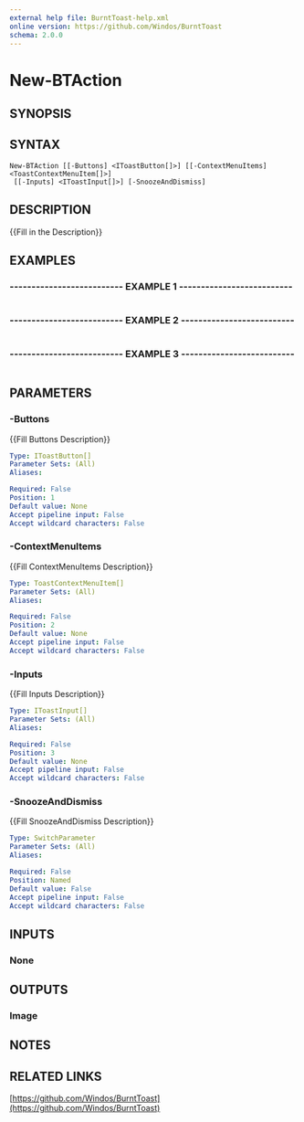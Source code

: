 ```yaml
---
external help file: BurntToast-help.xml
online version: https://github.com/Windos/BurntToast
schema: 2.0.0
---
```


# New-BTAction

## SYNOPSIS

## SYNTAX

```
New-BTAction [[-Buttons] <IToastButton[]>] [[-ContextMenuItems] <ToastContextMenuItem[]>]
 [[-Inputs] <IToastInput[]>] [-SnoozeAndDismiss]
```

## DESCRIPTION
{{Fill in the Description}}

## EXAMPLES

### -------------------------- EXAMPLE 1 --------------------------
```

```

### -------------------------- EXAMPLE 2 --------------------------
```

```

### -------------------------- EXAMPLE 3 --------------------------
```

```

## PARAMETERS

### -Buttons
{{Fill Buttons Description}}

```yaml
Type: IToastButton[]
Parameter Sets: (All)
Aliases: 

Required: False
Position: 1
Default value: None
Accept pipeline input: False
Accept wildcard characters: False
```

### -ContextMenuItems
{{Fill ContextMenuItems Description}}

```yaml
Type: ToastContextMenuItem[]
Parameter Sets: (All)
Aliases: 

Required: False
Position: 2
Default value: None
Accept pipeline input: False
Accept wildcard characters: False
```

### -Inputs
{{Fill Inputs Description}}

```yaml
Type: IToastInput[]
Parameter Sets: (All)
Aliases: 

Required: False
Position: 3
Default value: None
Accept pipeline input: False
Accept wildcard characters: False
```

### -SnoozeAndDismiss
{{Fill SnoozeAndDismiss Description}}

```yaml
Type: SwitchParameter
Parameter Sets: (All)
Aliases: 

Required: False
Position: Named
Default value: False
Accept pipeline input: False
Accept wildcard characters: False
```

## INPUTS

### None

## OUTPUTS

### Image

## NOTES

## RELATED LINKS

[https://github.com/Windos/BurntToast](https://github.com/Windos/BurntToast)

